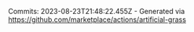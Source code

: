 Commits: 2023-08-23T21:48:22.455Z - Generated via https://github.com/marketplace/actions/artificial-grass
<br>
